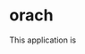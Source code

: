 # orach

This application is 

<picture>
 <source media="(prefers-color-scheme: dark)" srcset="https://ibb.co/ct7DjvM">
</picture>